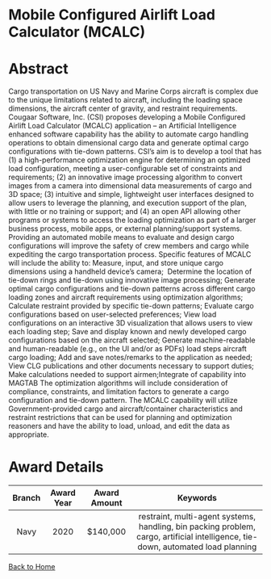 
Mobile Configured Airlift Load Calculator (MCALC)
=================================================

# Abstract


Cargo transportation on US Navy and Marine Corps aircraft is complex due to the unique limitations related to aircraft, including the loading space dimensions, the aircraft center of gravity, and restraint requirements. Cougaar Software, Inc. (CSI) proposes developing a Mobile Configured Airlift Load Calculator (MCALC) application – an Artificial Intelligence enhanced software capability has the ability to automate cargo handling operations to obtain dimensional cargo data and generate optimal cargo configurations with tie-down patterns. CSI’s aim is to develop a tool that has (1) a high-performance optimization engine for determining an optimized load configuration, meeting a user-configurable set of constraints and requirements; (2) an innovative image processing algorithm to convert images from a camera into dimensional data measurements of cargo and 3D space; (3) intuitive and simple, lightweight user interfaces designed to allow users to leverage the planning, and execution support of the plan, with little or no training or support; and (4) an open API allowing other programs or systems to access the loading optimization as part of a larger business process, mobile apps, or external planning/support systems. Providing an automated mobile means to evaluate and design cargo configurations will improve the safety of crew members and cargo while expediting the cargo transportation process. Specific features of MCALC will include the ability to: Measure, input, and store unique cargo dimensions using a handheld device’s camera;  Determine the location of tie-down rings and tie-down using innovative image processing; Generate optimal cargo configurations and tie-down patterns across different cargo loading zones and aircraft requirements using optimization algorithms;      Calculate restraint provided by specific tie-down patterns; Evaluate cargo configurations based on user-selected preferences; View load configurations on an interactive 3D visualization that allows users to view each loading step; Save and display known and newly developed cargo configurations based on the aircraft selected; Generate machine-readable and human-readable (e.g., on the UI and/or as PDFs) load steps aircraft cargo loading; Add and save notes/remarks to the application as needed;  View CLG publications and other documents necessary to support duties; Make calculations needed to support airmen;Integrate of capability into MAGTAB The optimization algorithms will include consideration of compliance, constraints, and limitation factors to generate a cargo configuration and tie-down pattern. The MCALC capability will utilize Government-provided cargo and aircraft/container characteristics and restraint restrictions that can be used for planning and optimization reasoners and have the ability to load, unload, and edit the data as appropriate.  

# Award Details

|Branch|Award Year|Award Amount|Keywords|
| :---: | :---: | :---: | :---: |
|Navy|2020|$140,000|restraint, multi-agent systems, handling, bin packing problem, cargo, artificial intelligence, tie-down, automated load planning|
  
  


[Back to Home](https://github.com/chrischow/dod_sbir_awards/Reports/JH/#2156)